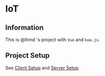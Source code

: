 # IoT

## Information

This is @lhmd 's project with `Vue` and `koa.js`.

## Project Setup

See [Client Setup](https://github.com/lhmd/IoT/blob/main/client/README.md) and [Server Setup](https://github.com/lhmd/IoT/blob/main/server/README.md)
